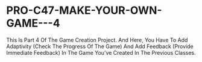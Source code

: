 # PRO-C47-MAKE-YOUR-OWN-GAME---4
This Is Part 4 Of The Game Creation Project. And Here, You Have To Add Adaptivity (Check The Progress Of The Game) And Add Feedback (Provide Immediate Feedback) In The Game You’ve Created In The Previous Classes.
